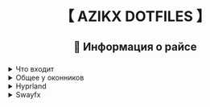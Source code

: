 <div align="center">
	<h1>【 AZIKX DOTFILES 】</h1>
</div>

<div align="center">
	<h2>  Информация о райсе</h2>
	<h3></h3>
</div>

<details> 
	<summary>Что входит</summary>
	- **Catppuccin**: используется крутая цветовая схема [[catppuccin-macchiato]](https://github.com/catppuccin)
	- **Hyprland и swayfx конфиги**: мои конфиги имеют прикольные фичи и функции
	- **Waybar**: не поверите, имеются [[sway]](https://github.com/WillPower3309/swayfx) и [[hyprland]](https://github.com/hyprwm/Hyprland) конфиги для [[waybar]](https://github.com/Alexays/Waybar)
</details>

<details> 
	<summary>Общее у оконников</summary>
	- **mod+d -> mod+tab**: вместо привычного mod+d, для открытия [[nwg-drawer]](https://github.com/nwg-piotr/nwg-drawer) используется mod+tab
	- **Kitty**: используется единый терминал kitty
	- **Waybar**: стиль бара одинаковый потому что я художник я так вижу
	- **Го/джо like configs**: разделены конфиги для удобного изменения их
</details>

<details> 
	<summary>Hyprland</summary>
	- **NO ANIMATIONS!!!**: отрубил анимации для хайпра потому что они мешаются
	- **WIP @^@**: доты еще не закончены, буду пополнять, переделывать, заменять что то
</details>

<details> 
	<summary>Swayfx</summary>
	- **NO ANIMATIONS??? AGAIN!1!11**: анимаций по прежнему нема, но конфиги проставлены для форка sway -> [[sway]](https://github.com/WillPower3309/swayfx)
	- **WIP @^@**: доты еще не закончены, буду пополнять, переделывать, заменять что то
</details>
